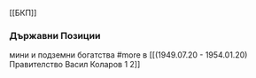 [[БКП]]

### Държавни Позиции
мини и подземни богатства #more в [[(1949.07.20 - 1954.01.20) Правителство Васил Коларов 1 2]]
